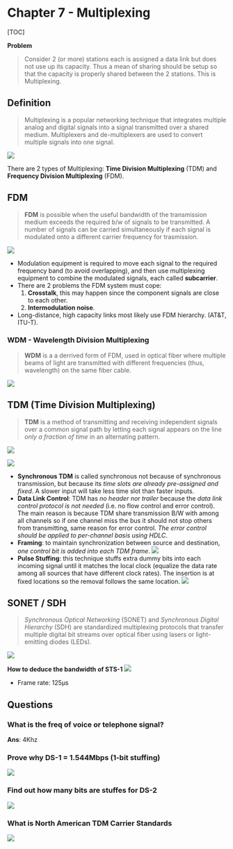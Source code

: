 # Chapter 7 - Multiplexing

[TOC]

**Problem**
> Consider 2 (or more) stations each is assigned a data link but does not use up its capacity. Thus a mean of sharing should be setup so that the capacity is properly shared between the 2 stations. This is Multiplexing.

## Definition

> Multiplexing is a popular networking technique that integrates multiple analog and digital signals into a signal transmitted over a shared medium. Multiplexers and de-multiplexers are used to convert multiple signals into one signal.

![](https://dl.dropboxusercontent.com/u/24437878/screenshots/55c86adb-46ea-4f18-9b73-658c6b25c9d1.png)

There are 2 types of Multiplexing: **Time Division Multiplexing** (TDM) and **Frequency Division Multiplexing** (FDM).

## FDM
> **FDM** is possible when the useful bandwidth of the transmission medium exceeds the required b/w of signals to be transmitted. A number of signals can be carried simultaneously if each signal is modulated onto a different carrier frequency for trasmission. 

![](https://dl.dropboxusercontent.com/u/24437878/screenshots/2613fe15-1ef3-4235-b2fc-cf46448d0834.png)


*  Modulation equipment is required to move each signal to the required frequency band (to avoid overlapping), and then use multiplexing equipment to combine the modulated signals, each called **subcarrier**. 
* There are 2 problems the FDM system must cope:
    1. **Crosstalk**, this may happen since the component signals are close to each other. 
    2. **Intermodulation noise**.
* Long-distance, high capacity links most likely use FDM hierarchy. (AT&T, ITU-T).

### WDM - Wavelength Division Multiplexing
> **WDM** is a a derrived form of FDM, used in optical fiber where multiple beams of light are transmitted with different frequencies (thus, wavelength) on the same fiber cable. 

![](https://dl.dropboxusercontent.com/u/24437878/screenshots/7ec6847a-e2f9-40bd-adc7-42d427381303.png)


## TDM (Time Division Multiplexing)
> **TDM** is a method of transmitting and receiving independent signals over a common signal path by letting each signal appears on the line _only a fraction of time_ in an alternating pattern.

![](https://dl.dropboxusercontent.com/u/24437878/screenshots/bc12979c-4036-47d1-92f6-8132b09e6216.png)

![](https://dl.dropboxusercontent.com/u/24437878/screenshots/82a1b44b-db85-4efa-8634-70a5a1b19396.png)

* **Synchronous TDM** is called synchronous not because of synchronous transmission, but because its _time slots are already pre-assigned and fixed_. A slower input will take less time slot than faster inputs. 
* **Data Link Control**: TDM has _no header nor trailer_ because the _data link control protocol is not needed_ (i.e. no flow control and error control). The main reason is because TDM share transmission B/W with among all channels so if one channel miss the bus it should not stop others from transmitting, same reason for error control. _The error control should be applied to per-channel basis using HDLC_. 
* **Framing**: to maintain synchronization between source and destination, _one control bit is added into each TDM frame_.
    ![](https://dl.dropboxusercontent.com/u/24437878/screenshots/173d9494-e1b0-43f7-a7e0-aa36d0ae3456.png)
* **Pulse Stuffing**: this technique stuffs extra dummy bits into each incoming signal until it matches the local clock (equalize the data rate among all sources that have different clock rates). The insertion is at fixed locations so the removal follows the same location. 
    ![](https://dl.dropboxusercontent.com/u/24437878/screenshots/0dea5058-94e2-4900-8c2c-d1e9f8b6aaf2.png)

## SONET / SDH
> _Synchronous Optical Networking_ (SONET) and _Synchronous Digital Hierarchy_ (SDH) are standardized multiplexing protocols that transfer multiple digital bit streams over optical fiber using lasers or light-emitting diodes (LEDs).

![](https://dl.dropboxusercontent.com/u/24437878/screenshots/6f73a792-22ca-4fd9-a61e-4305b0b8fe38.png)

**How to deduce the bandwidth of STS-1**
![](https://dl.dropboxusercontent.com/u/24437878/screenshots/80301ffb-c518-4c7a-9398-e13775f0f642.png)

* Frame rate: 125µs


## Questions
### What is the freq of voice or telephone signal?
**Ans**: 4Khz

### Prove why DS-1 = 1.544Mbps (1-bit stuffing)
![](https://dl.dropboxusercontent.com/u/24437878/screenshots/c56a8c2f-6990-4a88-9dfa-8433adb2dd51.png)

### Find out how many bits are stuffes for DS-2
![](https://dl.dropboxusercontent.com/u/24437878/screenshots/023d7a3c-7ab2-4b97-ba77-f6f8bfcb763d.png)

### What is North American TDM Carrier Standards
![](https://dl.dropboxusercontent.com/u/24437878/screenshots/ca9c4561-9e94-4b40-9bdb-49002cae468d.png)
